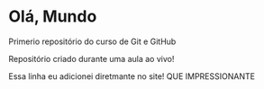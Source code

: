 # Olá, Mundo
 Primerio repositório do curso de Git e GitHub

 Repositório criado durante uma aula ao vivo!

Essa linha eu adicionei diretmante no site! QUE IMPRESSIONANTE
